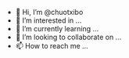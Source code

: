 - 👋 Hi, I’m @chuotxibo
- 👀 I’m interested in ...
- 🌱 I’m currently learning ...
- 💞️ I’m looking to collaborate on ...
- 📫 How to reach me ...

<!---
chuotxibo/chuotxibo is a ✨ special ✨ repository because its `README.md` (this file) appears on your GitHub profile.
You can click the Preview link to take a look at your changes.
--->

